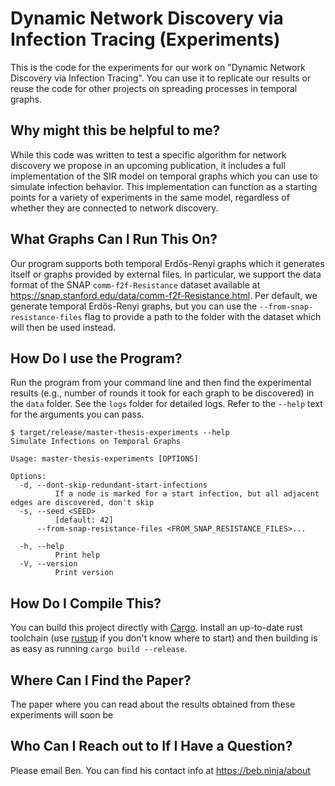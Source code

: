 # Dynamic Network Discovery via Infection Tracing (Experiments)
This is the code for the experiments for our work on "Dynamic Network Discovery via Infection Tracing". You can use it to replicate our results or reuse the code for other projects on spreading processes in temporal graphs.

## Why might this be helpful to me?
While this code was written to test a specific algorithm for network discovery we propose in an upcoming publication, it includes a full implementation of the SIR model on temporal graphs which you can use to simulate infection behavior. This implementation can function as a starting points for a variety of experiments in the same model, regardless of whether they are connected to network discovery. 

## What Graphs Can I Run This On?
Our program supports both temporal Erdős-Renyi graphs which it generates itself or graphs provided by external files. In particular, we support the data format of the SNAP `comm-f2f-Resistance` dataset available at <https://snap.stanford.edu/data/comm-f2f-Resistance.html>. Per default, we generate temporal Erdős-Renyi graphs, but you can use the `--from-snap-resistance-files` flag to provide a path to the folder with the dataset which will then be used instead.

## How Do I use the Program?
Run the program from your command line and then find the experimental results (e.g., number of rounds it took for each graph to be discovered) in the `data` folder. See the `logs` folder for detailed logs. Refer to the `--help` text for the arguments you can pass.

```
$ target/release/master-thesis-experiments --help
Simulate Infections on Temporal Graphs

Usage: master-thesis-experiments [OPTIONS]

Options:
  -d, --dont-skip-redundant-start-infections
          If a node is marked for a start infection, but all adjacent edges are discovered, don't skip
  -s, --seed <SEED>
          [default: 42]
      --from-snap-resistance-files <FROM_SNAP_RESISTANCE_FILES>...

  -h, --help
          Print help
  -V, --version
          Print version

```

## How Do I Compile This?
You can build this project directly with [Cargo](https://doc.rust-lang.org/cargo/index.html). Install an up-to-date rust toolchain (use [rustup](https://rustup.rs) if you don't know where to start) and then building is as easy as running `cargo build --release`.

## Where Can I Find the Paper?
The paper where you can read about the results obtained from these experiments will soon be 

## Who Can I Reach out to If I Have a Question?
Please email Ben. You can find his contact info at <https://beb.ninja/about>
